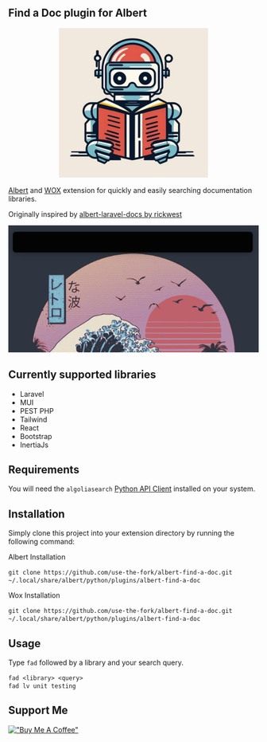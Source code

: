 Find a Doc plugin for Albert
-------
<p align="center">
<img src="images/fad-crop.png" width="300px" >
</p>

[Albert](https://github.com/albertlauncher/albert) and [WOX](http://www.wox.one/) extension for quickly and easily searching documentation libraries.

Originally inspired by [albert-laravel-docs by rickwest](https://github.com/rickwest/albert-laravel-docs)

![Screenshot](images/screenshot.gif)

Currently supported libraries
-------
- Laravel
- MUI
- PEST PHP
- Tailwind
- React
- Bootstrap
- InertiaJs

Requirements
-------
You will need the `algoliasearch` [Python API Client](https://www.algolia.com/doc/api-client/getting-started/install/python/) installed on your system.

Installation
-------
Simply clone this project into your extension directory by running the following command:

Albert Installation
```
git clone https://github.com/use-the-fork/albert-find-a-doc.git ~/.local/share/albert/python/plugins/albert-find-a-doc
```

Wox Installation
```
git clone https://github.com/use-the-fork/albert-find-a-doc.git ~/.local/share/albert/python/plugins/albert-find-a-doc
```

Usage
-------
Type `fad` followed by a library and your search query. 

```
fad <library> <query>
fad lv unit testing
```

Support Me
-------

[!["Buy Me A Coffee"](https://www.buymeacoffee.com/assets/img/custom_images/orange_img.png)](https://www.buymeacoffee.com/usethefork)